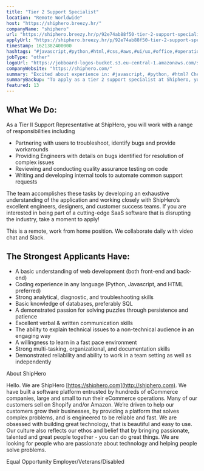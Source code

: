 ```yaml
---
title: "Tier 2 Support Specialist"
location: "Remote Worldwide"
host: "https://shiphero.breezy.hr/"
companyName: "shiphero"
url: "https://shiphero.breezy.hr/p/92e74ab88f50-tier-2-support-specialist"
applyUrl: "https://shiphero.breezy.hr/p/92e74ab88f50-tier-2-support-specialist/apply"
timestamp: 1621382400000
hashtags: "#javascript,#python,#html,#css,#aws,#ui/ux,#office,#operations,#analysis"
jobType: "other"
logoUrl: "https://jobboard-logos-bucket.s3.eu-central-1.amazonaws.com/shiphero"
companyWebsite: "https://shiphero.com/"
summary: "Excited about experience in: #javascript, #python, #html? Check out this job post!"
summaryBackup: "To apply as a tier 2 support specialist at Shiphero, you preferably need to have some knowledge of: #javascript, #python, #css."
featured: 13
---
```


## What We Do:

As a Tier II Support Representative at ShipHero, you will work with a range of responsibilities including

*   Partnering with users to troubleshoot, identify bugs and provide workarounds
*   Providing Engineers with details on bugs identified for resolution of complex issues
*   Reviewing and conducting quality assurance testing on code
*   Writing and developing internal tools to automate common support requests

The team accomplishes these tasks by developing an exhaustive understanding of the application and working closely with ShipHero’s excellent engineers, designers, and customer success teams. If you are interested in being part of a cutting-edge SaaS software that is disrupting the industry, take a moment to apply!

This is a remote, work from home position. We collaborate daily with video chat and Slack.

## The Strongest Applicants Have:

*   A basic understanding of web development (both front-end and back-end)
*   Coding experience in any language (Python, Javascript, and HTML preferred)
*   Strong analytical, diagnostic, and troubleshooting skills
*   Basic knowledge of databases, preferably SQL
*   A demonstrated passion for solving puzzles through persistence and patience
*   Excellent verbal & written communication skills
*   The ability to explain technical issues to a non-technical audience in an engaging way
*   A willingness to learn in a fast pace environment
*   Strong multi-tasking, organizational, and documentation skills
*   Demonstrated reliability and ability to work in a team setting as well as independently

About ShipHero

Hello. We are ShipHero [https://shiphero.com](http://shiphero.com). We have built a software platform entrusted by hundreds of eCommerce companies, large and small to run their eCommerce operations. Many of our customers sell on Shopify and/or Amazon. We’re driven to help our customers grow their businesses, by providing a platform that solves complex problems, and is engineered to be reliable and fast. We are obsessed with building great technology, that is beautiful and easy to use. Our culture also reflects our ethos and belief that by bringing passionate, talented and great people together - you can do great things. We are looking for people who are passionate about technology and helping people solve problems.

Equal Opportunity Employer/Veterans/Disabled

